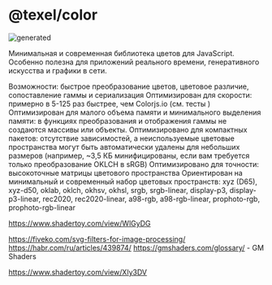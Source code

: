 # @texel/color

![generated](./test/banner.png)

Минимальная и современная библиотека цветов для JavaScript. Особенно полезна для приложений реального времени, генеративного искусства и графики в сети.

Возможности: быстрое преобразование цветов, цветовое различие, сопоставление гаммы и сериализация
Оптимизирован для скорости: примерно в 5-125 раз быстрее, чем Colorjs.io (см. тесты )
Оптимизирован для малого объема памяти и минимального выделения памяти: в функциях преобразования и отображения гаммы не создаются массивы или объекты.
Оптимизировано для компактных пакетов: отсутствие зависимостей, а неиспользуемые цветовые пространства могут быть автоматически удалены для небольших размеров (например, ~3,5 КБ минифицированы, если вам требуется только преобразование OKLCH в sRGB)
Оптимизировано для точности: высокоточные матрицы цветового пространства
Ориентирован на минимальный и современный набор цветовых пространств:
xyz (D65), xyz-d50, oklab, oklch, okhsv, okhsl, srgb, srgb-linear, display-p3, display-p3-linear, rec2020, rec2020-linear, a98-rgb, a98-rgb-linear, prophoto-rgb, prophoto-rgb-linear


https://www.shadertoy.com/view/WlGyDG

https://fiveko.com/svg-filters-for-image-processing/
https://habr.com/ru/articles/439874/
https://gmshaders.com/glossary/ - GM Shaders

https://www.shadertoy.com/view/Xly3DV